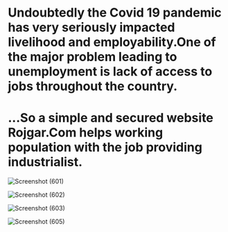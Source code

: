 # Undoubtedly the Covid 19 pandemic has very seriously impacted livelihood and employability.One of the major problem leading to unemployment is lack of access to jobs throughout the country.
# ...So a simple and secured website Rojgar.Com helps working population with the job providing industrialist.

![Screenshot (601)](https://user-images.githubusercontent.com/76401932/153742486-95fd51cc-cda3-4f31-9b6c-8b69c32d1eb1.png)

![Screenshot (602)](https://user-images.githubusercontent.com/76401932/153742496-12284ab7-fe5a-4398-ac86-b0b5da9fd82a.png)

![Screenshot (603)](https://user-images.githubusercontent.com/76401932/153742500-bb2360ec-5d0c-4c44-8743-51903e46f320.png)

<!-- ![Screenshot (604)](https://user-images.githubusercontent.com/76401932/153742507-2db15a5b-a470-48d7-812a-8098233381e5.png) -->
![Screenshot (605)](https://user-images.githubusercontent.com/76401932/153742607-dce147cb-1ac8-43ec-b216-437ef3ddb952.png)
